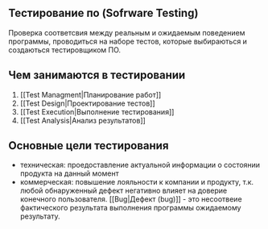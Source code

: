 ## Тестирование по (Sofrware Testing)
Проверка соответсвия между реальным и ожидаемым поведением программы, проводиться на наборе тестов, которые выбираються и создаються тестировщиком ПО.
## Чем занимаются в тестировании
1. [[Test Managment|Планирование работ]]
2. [[Test Design|Проектирование тестов]]
3. [[Test Execution|Выполнение тестирования]]
4. [[Test Analysis|Анализ результатов]]
## Основные цели тестирования
- техническая: проедоставление актуальной информации о состоянии продукта на данный момент
- коммерческая: повышение лояльности к компании и продукту, т.к. любой обнаруженный дефект негативно влияет на доверие конечного пользователя.
 [[Bug|Дефект (bug)]] - это несоотвеие фактического результата выполнения программы ожидаемому результату.

